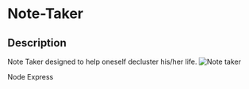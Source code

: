 # Note-Taker

## Description
Note Taker designed to help oneself decluster his/her life.
![Note taker](https://user-images.githubusercontent.com/61360215/81631160-7d1ac180-93c4-11ea-98ae-81c556047890.jpg)


Node Express 
